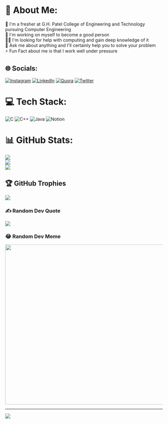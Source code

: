 # 💫 About Me:
🌱 I'm a fresher at G.H. Patel College of Engineering and Technology pursuing Computer Engineering<br>🔭 I'm working on myself to become a good person <br>🤝🏽 I'm looking for help with computing and gain deep knowledge of it<br>💬 Ask me about anything and I'll certainly help you to solve your problem<br>⚡ Fun Fact about me is that I work well under pressure<br>


## 🌐 Socials:
[![Instagram](https://img.shields.io/badge/Instagram-%23E4405F.svg?logo=Instagram&logoColor=white)](https://instagram.com/_jdhruv14_) [![LinkedIn](https://img.shields.io/badge/LinkedIn-%230077B5.svg?logo=linkedin&logoColor=white)](https://linkedin.com/in/dhruv-jaradi-46039a179) [![Quora](https://img.shields.io/badge/Quora-%23B92B27.svg?logo=Quora&logoColor=white)](https://quora.com/profile/Dhruv-Jaradi-1) [![Twitter](https://img.shields.io/badge/Twitter-%231DA1F2.svg?logo=Twitter&logoColor=white)](https://twitter.com/@DhruvJaradi1) 

# 💻 Tech Stack:
![C](https://img.shields.io/badge/c-%2300599C.svg?style=for-the-badge&logo=c&logoColor=white) ![C++](https://img.shields.io/badge/c++-%2300599C.svg?style=for-the-badge&logo=c%2B%2B&logoColor=white) ![Java](https://img.shields.io/badge/java-%23ED8B00.svg?style=for-the-badge&logo=java&logoColor=white) ![Notion](https://img.shields.io/badge/Notion-%23000000.svg?style=for-the-badge&logo=notion&logoColor=white)
# 📊 GitHub Stats:
![](https://github-readme-stats.vercel.app/api?username=JDhruv14&theme=radical&hide_border=false&include_all_commits=false&count_private=false)<br/>
![](https://github-readme-streak-stats.herokuapp.com/?user=JDhruv14&theme=radical&hide_border=false)<br/>
![](https://github-readme-stats.vercel.app/api/top-langs/?username=JDhruv14&theme=radical&hide_border=false&include_all_commits=false&count_private=false&layout=compact)

## 🏆 GitHub Trophies
![](https://github-profile-trophy.vercel.app/?username=JDhruv14&theme=radical&no-frame=false&no-bg=false&margin-w=4)

### ✍️ Random Dev Quote
![](https://quotes-github-readme.vercel.app/api?type=horizontal&theme=radical)

### 😂 Random Dev Meme
<img src="https://random-memer.herokuapp.com/" width="512px"/>

---
[![](https://visitcount.itsvg.in/api?id=JDhruv14&icon=0&color=6)](https://visitcount.itsvg.in)


